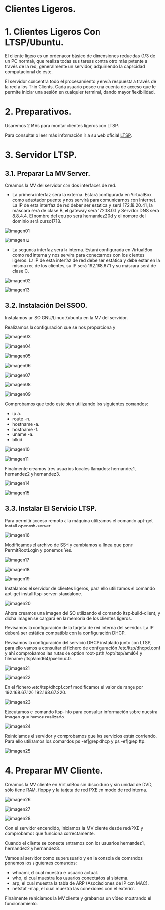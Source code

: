 # Clientes Ligeros.

# 1. Clientes Ligeros Con LTSP/Ubuntu.

El cliente ligero es un ordenador básico de dimensiones reducidas (1/3 de un PC normal), que realiza todas sus tareas contra otro más potente a través de la red, generalmente un servidor, adquiriendo la capacidad computacional de éste.

El servidor concentra todo el procesamiento y envía respuesta a través de la red a los Thin Clients. Cada usuario posee una cuenta de acceso que le permite iniciar una sesión en cualquier terminal, dando mayor flexibilidad.

# 2. Preparativos.

Usaremos 2 MVs para montar clientes ligeros con LTSP.

Para consultar o leer más información ir a su web oficial [LTSP](http://www.ltsp.org/).

# 3. Servidor LTSP.

## 3.1. Preparar La MV Server.

Creamos la MV del servidor con dos interfaces de red.

* La primera interfaz será la externa. Estará configurada en VirtualBox como adaptador puente y nos servirá para comunicarnos con Internet. La IP de esta interfaz de red deber ser estática y será 172.18.20.41, la máscara será de clase B, el gateway será 172.18.0.1 y Servidor DNS será 8.8.4.4. El nombre del equipo será hernandez20d y el nombre del dominio será curso1718.

![imagen01](./images/a1_clientes_ligeros/01.png)

![imagen12](./images/a1_clientes_ligeros/12.png)

* La segunda interfaz será la interna. Estará configurada en VirtualBox como red interna y nos servíra para conectarnos con los clientes ligeros. La IP de esta interfaz de red debe ser estática y debe estar en la misma red de los clientes, su IP será 192.168.67.1 y su máscara será de clase C.

![imagen02](./images/a1_clientes_ligeros/02.png)

![imagen13](./images/a1_clientes_ligeros/13.png)

## 3.2. Instalación Del SSOO.

Instalamos un SO GNU/Linux Xubuntu en la MV del servidor.

Realizamos la configuración que se nos proporciona y

![imagen03](./images/a1_clientes_ligeros/03.png)

![imagen04](./images/a1_clientes_ligeros/04.png)

![imagen05](./images/a1_clientes_ligeros/05.png)

![imagen06](./images/a1_clientes_ligeros/06.png)

![imagen07](./images/a1_clientes_ligeros/07.png)

![imagen08](./images/a1_clientes_ligeros/08.png)

![imagen09](./images/a1_clientes_ligeros/09.png)

Comprobamos que todo este bien utilizando los siguientes comandos:

* ip a.
* route -n.
* hostname -a.
* hostname -f.
* uname -a.
* blkid.

![imagen10](./images/a1_clientes_ligeros/10.png)

![imagen11](./images/a1_clientes_ligeros/11.png)

Finalmente creamos tres usuarios locales llamados: hernandez1, hernandez2 y hernandez3.

![imagen14](./images/a1_clientes_ligeros/14.png)

![imagen15](./images/a1_clientes_ligeros/15.png)

## 3.3. Instalar El Servicio LTSP.

Para permitir acceso remoto a la máquina utilizamos el comando apt-get install openssh-server.

![imagen16](./images/a1_clientes_ligeros/16.png)

Modificamos el archivo de SSH y cambiamos la línea que pone PermitRootLogin y ponemos Yes.

![imagen17](./images/a1_clientes_ligeros/17.png)

![imagen18](./images/a1_clientes_ligeros/18.png)

![imagen19](./images/a1_clientes_ligeros/19.png)

Instalamos el servidor de clientes ligeros, para ello utilizamos el comando apt-get install ltsp-server-standalone.

![imagen20](./images/a1_clientes_ligeros/20.png)

Ahora creamos una imagen del SO utilizando el comando ltsp-build-client, y dicha imagen se cargará en la memoria de los clientes ligeros.

Revisamos la configuración de la tarjeta de red interna del servidor. La IP deberá ser estática compatible con la configuración DHCP.

Revisamos la configuración del servicio DHCP instalado junto con LTSP, para ello vamos a consultar el fichero de configuración /etc/ltsp/dhcpd.conf y ahí comprobamos las rutas de option root-path /opt/ltsp/amd64 y filename /ltsp/amd64/pxelinux.0.

![imagen21](./images/a1_clientes_ligeros/21.png)

![imagen22](./images/a1_clientes_ligeros/22.png)

En el fichero /etc/ltsp/dhcpf.conf modificamos el valor de range por 192.168.67.120 192.168.67.220.

![imagen23](./images/a1_clientes_ligeros/23.png)

Ejecutamos el comando ltsp-info para consultar información sobre nuestra imagen que hemos realizado.

![imagen24](./images/a1_clientes_ligeros/24.png)

Reiniciamos el servidor y comprobamos que los servicios están corriendo. Para ello utilizamos los comandos ps -ef|grep dhcp y ps -ef|grep ftp.

![imagen25](./images/a1_clientes_ligeros/25.png)

# 4. Preparar MV Cliente.

Creamos la MV cliente en VirtualBox sin disco duro y sin unidad de DVD, sólo tiene RAM, floppy y la tarjeta de red PXE en modo de red interna.

![imagen26](./images/a1_clientes_ligeros/26.png)

![imagen27](./images/a1_clientes_ligeros/27.png)

![imagen28](./images/a1_clientes_ligeros/28.png)

Con el servidor encendido, iniciamos la MV cliente desde red/PXE y comprobamos que funciona correctamente.



Cuando el cliente se conecte entramos con los usuarios hernandez1, hernandez2 y hernandez3.



Vamos al servidor como superusuario y en la consola de comandos ponemos los siguientes comandos:

* whoami, el cual muestra el usuario actual.
* who, el cual muestra los usuarios conectados al sistema.
* arp, el cual muestra la tabla de ARP (Asociaciones de IP con MAC).
* netstat -ntap, el cual muestra las conexiones con el exterior.



Finalmente reiniciamos la MV cliente y grabamos un vídeo mostrando el funcionamiento.

[]()
